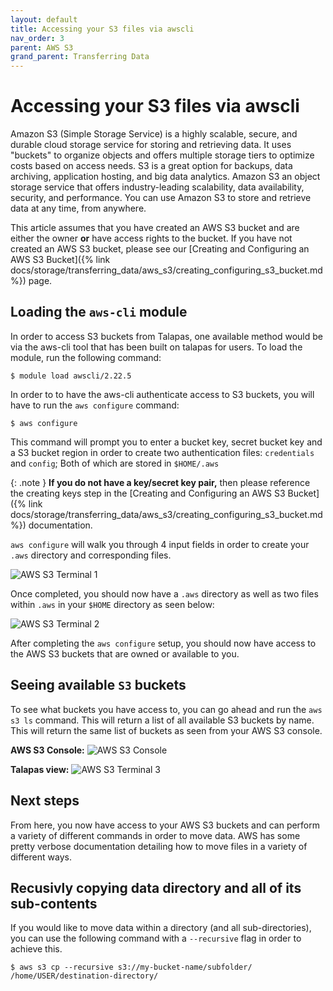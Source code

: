 ```yaml
---
layout: default
title: Accessing your S3 files via awscli
nav_order: 3
parent: AWS S3
grand_parent: Transferring Data
---
```


# Accessing your S3 files via awscli

Amazon S3 (Simple Storage Service) is a highly scalable, secure, and durable cloud storage service for storing and retrieving data. It uses "buckets" to organize objects and offers multiple storage tiers to optimize costs based on access needs. S3 is a great option for backups, data archiving, application hosting, and big data analytics. Amazon S3 an object storage service that offers industry-leading scalability, data availability, security, and performance. You can use Amazon S3 to store and retrieve data at any time, from anywhere.

This article assumes that you have created an AWS S3 bucket and are either the owner **or** have access rights to the bucket. If you have not created an AWS S3 bucket, please see our [Creating and Configuring an AWS S3 Bucket]({% link docs/storage/transferring_data/aws_s3/creating_configuring_s3_bucket.md %}) page.

## Loading the `aws-cli` module

In order to access S3 buckets from Talapas, one available method would be via the aws-cli tool that has been built on talapas for users. To load the module, run the following command:

`$ module load awscli/2.22.5`

In order to to have the aws-cli authenticate access to S3 buckets, you will have to run the `aws configure` command:

`$ aws configure`

This command will prompt you to enter a bucket key, secret bucket key and a S3 bucket region in order to create two authentication files: `credentials` and `config`; Both of which are stored in `$HOME/.aws`

{: .note }
**If you do not have a key/secret key pair,** then please reference the creating keys step in the [Creating and Configuring an AWS S3 Bucket]({% link docs/storage/transferring_data/aws_s3/creating_configuring_s3_bucket.md %}) documentation.

`aws configure` will walk you through 4 input fields in order to create your `.aws` directory and corresponding files.

![AWS S3 Terminal 1](../../../../../assets/images/aws_s3_term1.png)

Once completed, you should now have a `.aws` directory as well as two files within `.aws` in your `$HOME` directory as seen below:

![AWS S3 Terminal 2](../../../../../assets/images/aws_s3_term2.png)

After completing the `aws configure` setup, you should now have access to the AWS S3 buckets that are owned or available to you.

## Seeing available `S3` buckets

To see what buckets you have access to, you can go ahead and run the `aws s3 ls` command. This will return a list of all available S3 buckets by name. This will return the same list of buckets as seen from your AWS S3 console.

**AWS S3 Console:**
![AWS S3 Console](../../../../../assets/images/aws_s3_console.png)

**Talapas view:**
![AWS S3 Terminal 3](../../../../../assets/images/aws_s3_term3.png)

## Next steps

From here, you now have access to your AWS S3 buckets and can perform a variety of different commands in order to move data. AWS has some pretty verbose documentation detailing how to move files in a variety of different ways.

## Recusivly copying data directory and all of its sub-contents

If you would like to move data within a directory (and all sub-directories), you can use the following command with a `--recursive` flag in order to achieve this.

`$ aws s3 cp --recursive s3://my-bucket-name/subfolder/ /home/USER/destination-directory/`
